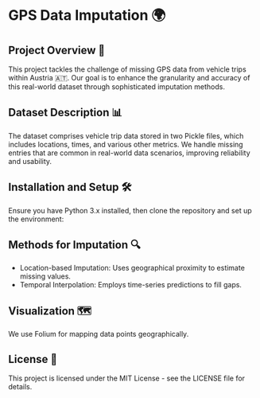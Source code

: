 # GPS Data Imputation 🌍

## Project Overview 📖
This project tackles the challenge of missing GPS data from vehicle trips within Austria 🇦🇹. Our goal is to enhance the granularity and accuracy of this real-world dataset through sophisticated imputation methods.

## Dataset Description 📊
The dataset comprises vehicle trip data stored in two Pickle files, which includes locations, times, and various other metrics. We handle missing entries that are common in real-world data scenarios, improving reliability and usability.

## Installation and Setup 🛠️
Ensure you have Python 3.x installed, then clone the repository and set up the environment:

## Methods for Imputation 🔍
* Location-based Imputation: Uses geographical proximity to estimate missing values.
* Temporal Interpolation: Employs time-series predictions to fill gaps.

## Visualization 🗺️
We use Folium for mapping data points geographically.

## License 📄
This project is licensed under the MIT License - see the LICENSE file for details.
